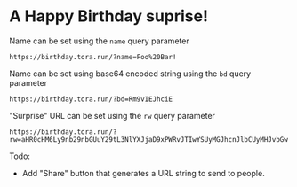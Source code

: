 # A Happy Birthday suprise!

Name can be set using the `name` query parameter
```
https://birthday.tora.run/?name=Foo%20Bar!
```

Name can be set using base64 encoded string using the `bd` query parameter
```
https://birthday.tora.run/?bd=Rm9vIEJhciE
```

"Surprise" URL can be set using the `rw` query parameter
```
https://birthday.tora.run/?rw=aHR0cHM6Ly9nb29nbGUuY29tL3NlYXJjaD9xPWRvJTIwYSUyMGJhcnJlbCUyMHJvbGw
```

Todo:
- Add "Share" button that generates a URL string to send to people.